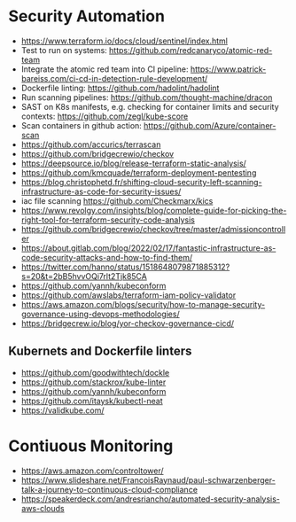 # Security Automation

* https://www.terraform.io/docs/cloud/sentinel/index.html
* Test to run on systems: https://github.com/redcanaryco/atomic-red-team
* Integrate the atomic red team into CI pipeline: https://www.patrick-bareiss.com/ci-cd-in-detection-rule-development/
* Dockerfile linting: https://github.com/hadolint/hadolint
* Run scanning pipelines: https://github.com/thought-machine/dracon
* SAST on K8s manifests, e.g. checking for container limits and security contexts: https://github.com/zegl/kube-score
* Scan containers in github action: https://github.com/Azure/container-scan
* https://github.com/accurics/terrascan
* https://github.com/bridgecrewio/checkov
* https://deepsource.io/blog/release-terraform-static-analysis/
* https://github.com/kmcquade/terraform-deployment-pentesting
* https://blog.christophetd.fr/shifting-cloud-security-left-scanning-infrastructure-as-code-for-security-issues/
* iac file scanning https://github.com/Checkmarx/kics
* https://www.revolgy.com/insights/blog/complete-guide-for-picking-the-right-tool-for-terraform-security-code-analysis
* https://github.com/bridgecrewio/checkov/tree/master/admissioncontroller
* https://about.gitlab.com/blog/2022/02/17/fantastic-infrastructure-as-code-security-attacks-and-how-to-find-them/
* https://twitter.com/hanno/status/1518648079871885312?s=20&t=2bB5hvvOQi7rlt2Tjk85CA
* https://github.com/yannh/kubeconform
* https://github.com/awslabs/terraform-iam-policy-validator
* https://aws.amazon.com/blogs/security/how-to-manage-security-governance-using-devops-methodologies/
* https://bridgecrew.io/blog/yor-checkov-governance-cicd/

## Kubernets and Dockerfile linters

* <https://github.com/goodwithtech/dockle>
* <https://github.com/stackrox/kube-linter>
* <https://github.com/yannh/kubeconform>
* <https://github.com/itaysk/kubectl-neat>
* <https://validkube.com/>

# Contiuous Monitoring

* https://aws.amazon.com/controltower/
* https://www.slideshare.net/FrancoisRaynaud/paul-schwarzenberger-talk-a-journey-to-continuous-cloud-compliance
* https://speakerdeck.com/andresriancho/automated-security-analysis-aws-clouds

